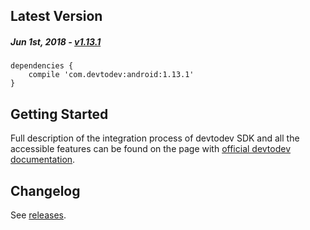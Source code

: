 Latest Version 
--------------
##### _Jun 1st, 2018_ - [v1.13.1](https://github.com/devtodev-analytics/android-sdk/releases/latest)

```
dependencies {
    compile 'com.devtodev:android:1.13.1'
}
```

Getting Started
---------------
Full description of the integration process of devtodev SDK and all the accessible features can be found on the page with [official devtodev documentation](https://www.devtodev.com/help/39).

Changelog
---------
See [releases](https://github.com/devtodev-analytics/android-sdk/releases/).
